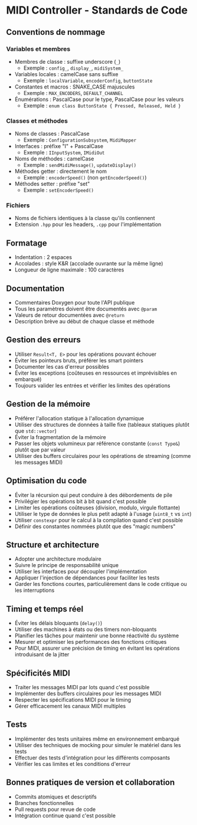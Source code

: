 # MIDI Controller - Standards de Code

## Conventions de nommage

### Variables et membres
- Membres de classe : suffixe underscore (`_`) 
  - Exemple : `config_`, `display_`, `midiSystem_`
- Variables locales : camelCase sans suffixe 
  - Exemple : `localVariable`, `encoderConfig`, `buttonState`
- Constantes et macros : SNAKE_CASE majuscules 
  - Exemple : `MAX_ENCODERS`, `DEFAULT_CHANNEL`
- Énumérations : PascalCase pour le type, PascalCase pour les valeurs
  - Exemple : `enum class ButtonState { Pressed, Released, Held }`

### Classes et méthodes
- Noms de classes : PascalCase 
  - Exemple : `ConfigurationSubsystem`, `MidiMapper`
- Interfaces : préfixe "I" + PascalCase 
  - Exemple : `IInputSystem`, `IMidiOut`
- Noms de méthodes : camelCase 
  - Exemple : `sendMidiMessage()`, `updateDisplay()`
- Méthodes getter : directement le nom 
  - Exemple : `encoderSpeed()` (non `getEncoderSpeed()`)
- Méthodes setter : préfixe "set" 
  - Exemple : `setEncoderSpeed()`

### Fichiers
- Noms de fichiers identiques à la classe qu'ils contiennent
- Extension `.hpp` pour les headers, `.cpp` pour l'implémentation

## Formatage
- Indentation : 2 espaces
- Accolades : style K&R (accolade ouvrante sur la même ligne)
- Longueur de ligne maximale : 100 caractères

## Documentation
- Commentaires Doxygen pour toute l'API publique
- Tous les paramètres doivent être documentés avec `@param`
- Valeurs de retour documentées avec `@return`
- Description brève au début de chaque classe et méthode

## Gestion des erreurs
- Utiliser `Result<T, E>` pour les opérations pouvant échouer
- Éviter les pointeurs bruts, préférer les smart pointers
- Documenter les cas d'erreur possibles
- Éviter les exceptions (coûteuses en ressources et imprévisibles en embarqué)
- Toujours valider les entrées et vérifier les limites des opérations

## Gestion de la mémoire
- Préférer l'allocation statique à l'allocation dynamique
- Utiliser des structures de données à taille fixe (tableaux statiques plutôt que `std::vector`)
- Éviter la fragmentation de la mémoire
- Passer les objets volumineux par référence constante (`const Type&`) plutôt que par valeur
- Utiliser des buffers circulaires pour les opérations de streaming (comme les messages MIDI)

## Optimisation du code
- Éviter la récursion qui peut conduire à des débordements de pile
- Privilégier les opérations bit à bit quand c'est possible
- Limiter les opérations coûteuses (division, modulo, virgule flottante)
- Utiliser le type de données le plus petit adapté à l'usage (`uint8_t` vs `int`)
- Utiliser `constexpr` pour le calcul à la compilation quand c'est possible
- Définir des constantes nommées plutôt que des "magic numbers"

## Structure et architecture
- Adopter une architecture modulaire
- Suivre le principe de responsabilité unique
- Utiliser les interfaces pour découpler l'implémentation
- Appliquer l'injection de dépendances pour faciliter les tests
- Garder les fonctions courtes, particulièrement dans le code critique ou les interruptions

## Timing et temps réel
- Éviter les délais bloquants (`delay()`)
- Utiliser des machines à états ou des timers non-bloquants
- Planifier les tâches pour maintenir une bonne réactivité du système
- Mesurer et optimiser les performances des fonctions critiques
- Pour MIDI, assurer une précision de timing en évitant les opérations introduisant de la jitter

## Spécificités MIDI
- Traiter les messages MIDI par lots quand c'est possible
- Implémenter des buffers circulaires pour les messages MIDI
- Respecter les spécifications MIDI pour le timing
- Gérer efficacement les canaux MIDI multiples

## Tests
- Implémenter des tests unitaires même en environnement embarqué
- Utiliser des techniques de mocking pour simuler le matériel dans les tests
- Effectuer des tests d'intégration pour les différents composants
- Vérifier les cas limites et les conditions d'erreur

## Bonnes pratiques de version et collaboration
- Commits atomiques et descriptifs
- Branches fonctionnelles
- Pull requests pour revue de code
- Intégration continue quand c'est possible
